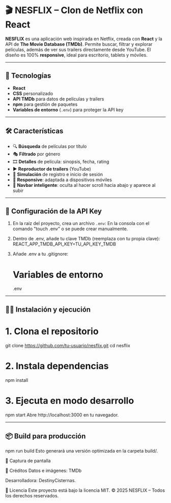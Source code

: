 # 🎬 NESFLIX – Clon de Netflix con React

**NESFLIX** es una aplicación web inspirada en Netflix, creada con **React** y la API de **The Movie Database (TMDb)**. Permite buscar, filtrar y explorar películas, además de ver sus trailers directamente desde YouTube. El diseño es 100% **responsive**, ideal para escritorio, tablets y móviles.

---

## 🚀 Tecnologías

- **React**  
- **CSS** personalizado  
- **API TMDb** para datos de películas y trailers  
- **npm** para gestión de paquetes  
- **Variables de entorno** (`.env`) para proteger la API key  

---

## 🛠️ Características

- 🔍 **Búsqueda** de películas por título  
- 🎭 **Filtrado** por género  
- 🎞️ **Detalles** de película: sinopsis, fecha, rating  
- ▶️ **Reproductor de trailers** (YouTube)  
- 👥 **Simulación** de registro e inicio de sesión  
- 📱 **Responsive**: adaptada a dispositivos móviles  
- 🧭 **Navbar inteligente**: oculta al hacer scroll hacia abajo y aparece al subir  

---

## 🔐 Configuración de la API Key

1. En la raíz del proyecto, crea un archivo `.env`:
   En la consola con el comando "touch .env" o se puede crear manualmente.
2. Dentro de .env, añade tu clave TMDb (reemplaza con tu propia clave):
   REACT_APP_TMDB_API_KEY=TU_API_KEY_TMDB

3. Añade .env a tu .gitignore:
    # Variables de entorno
    .env

---

## 🧑‍💻 Instalación y ejecución

# 1. Clona el repositorio
git clone https://github.com/tu-usuario/nesflix.git
cd nesflix

# 2. Instala dependencias
npm install

# 3. Ejecuta en modo desarrollo
npm start
Abre http://localhost:3000 en tu navegador.

---

## 📦 Build para producción
npm run build
Esto generará una versión optimizada en la carpeta build/.

📸 Captura de pantalla

🤝 Créditos
Datos e imágenes: TMDb

Desarrolladora: DestinyCisternas.

📄 Licencia
Este proyecto está bajo la licencia MIT.
© 2025 NESFLIX – Todos los derechos reservados.